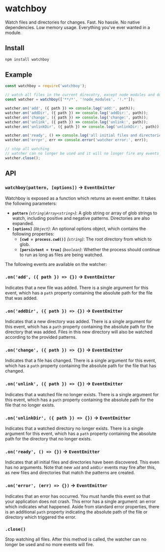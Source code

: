 # watchboy

Watch files and directories for changes. Fast. No hassle. No native dependencies. Low memory usage. Everything you've ever wanted in a module.

## Install

```bash
npm install watchboy
```

## Example

```javascript
const watchboy = require('watchboy');

// watch all files in the current direcotry, except node modules and dotfiles
const watcher = watchboy(['**/*', '!node_modules', '!.*']);

watcher.on('add', ({ path }) => console.log('add:', path));
watcher.on('addDir', ({ path }) => console.log('addDir:', path));
watcher.on('change', ({ path }) => console.log('change:', path));
watcher.on('unlink', ({ path }) => console.log('unlink:', path));
watcher.on('unlinkDir', ({ path }) => console.log('unlinkDir:', path));

watcher.on('ready', () => console.log('all initial files and directories found'));
watcher.on('errpr', err => console.error('watcher error:', err));

// stop all watching
// watcher can no longer be used and it will no longer fire any events
watcher.close();
```

## API

### `watchboy(pattern, [options])` → `EventEmitter`

Watchboy is exposed as a function which returns an event emitter. It takes the following parameters:
* **`pattern`** _(`string|Array<string>`)_: A glob string or array of glob strings to watch, including positive and negative patterns. Directories are also expanded.
* **`[options]`** _(`Object`)_: An optional options object, which contains the following properties:
  * **`[cwd = process.cwd()]`** _(`string`)_: The root directory from which to glob.
  * **`[persistent = true]`** _(`boolean`)_: Whether the process should continue to run as long as files are being watched.

The following events are available on the watcher:

### `.on('add', ({ path }) => {})` → `EventEmitter`

Indicates that a new file was added. There is a single argument for this event, which has a `path` property containing the absolute path for the file that was added.

### `.on('addDir', ({ path }) => {})` → `EventEmitter`

Indicates that a new directory was added. There is a single argument for this event, which has a `path` property containing the absolute path for the directory that was added. Files in this new directory will also be watched according to the provided patterns.

### `.on('change', ({ path }) => {})` → `EventEmitter`

Indicates that a file has changed. There is a single argument for this event, which has a `path` property containing the absolute path for the file that has changed.

### `.on('unlink', ({ path }) => {})` → `EventEmitter`

Indicates that a watched file no longer exists. There is a single argument for this event, which has a `path` property containing the absolute path for the file that no longer exists.

### `.on('unlinkDir', ({ path }) => {})` → `EventEmitter`

Indicates that a watched directory no longer exists. There is a single argument for this event, which has a `path` property containing the absolute path for the directory that no longer exists.

### `.on('ready', () => {})`  → `EventEmitter`

Indicates that all initial files and directories have been discovered. This even has no arguments. Note that new `add` and `addDir` events may fire after this, as new files and directories that match the patterns are created.

### `.on('error', (err) => {})`  → `EventEmitter`

Indicates that an error has occurred. You must handle this event so that your application does not crash. This error has a single argument: an error which indicates what happened. Aside from standard error properties, there is an additional `path` property indicating the absolute path of the file or directory which triggered the error.

### `.close()`

Stop watching all files. After this method is called, the watcher can no longer be used and no more events will fire.
